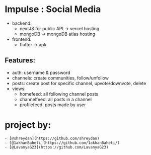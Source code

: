 # Impulse : Social Media


- backend:
  - nextJS for public API -> vercel hosting
  - mongoDB -> mongoDB atlas hosting
- frontend:
  - flutter -> apk

## Features:
- auth: username & password
- channels: create communities, follow/unfollow
- posts: create post for specific channel, upvote/downvote, delete
- views:
  - homefeed: all following channel posts
  - channelfeed: all posts in a channel
  - profilefeed: posts made by user

# project by:
    - [@shreydan](https://github.com/shreydan)
    - [@1akhanBaheti](https://github.com/1akhanBaheti/)
    - [@LavanyaG23](https://github.com/LavanyaG23)


